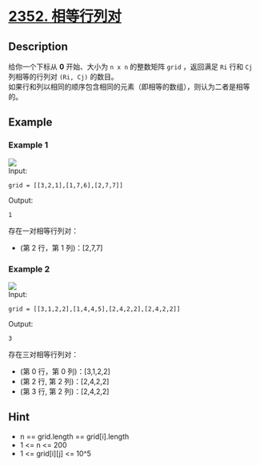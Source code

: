 # [2352. 相等行列对](https://leetcode.cn/problems/equal-row-and-column-pairs/)
## Description
给你一个下标从 **0** 开始、大小为 `n x n` 的整数矩阵 `grid` ，返回满足 `Ri` 行和 `Cj` 列相等的行列对 `(Ri, Cj)` 的数目。  
如果行和列以相同的顺序包含相同的元素（即相等的数组），则认为二者是相等的。  
## Example
### Example 1
![](https://assets.leetcode.com/uploads/2022/06/01/ex1.jpg)  
Input:  
```
grid = [[3,2,1],[1,7,6],[2,7,7]]
```
Output:
```
1
```
存在一对相等行列对：  
- (第 2 行，第 1 列)：[2,7,7]
### Example 2
![](https://assets.leetcode.com/uploads/2022/06/01/ex2.jpg)  
Input:  
```
grid = [[3,1,2,2],[1,4,4,5],[2,4,2,2],[2,4,2,2]]
```
Output:
```
3
```
存在三对相等行列对：
- (第 0 行，第 0 列)：[3,1,2,2]
- (第 2 行, 第 2 列)：[2,4,2,2]
- (第 3 行, 第 2 列)：[2,4,2,2]
## Hint
- n == grid.length == grid[i].length
- 1 <= n <= 200
- 1 <= grid[i][j] <= 10^5
